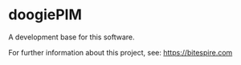 # doogiePIM
A development base for this software.

For further information about this project, see: https://bitespire.com
